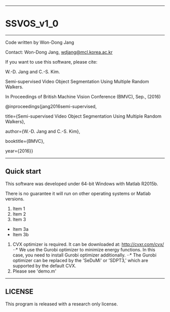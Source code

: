 --------------------------------------------------------------------------------
# SSVOS_v1_0
--------------------------------------------------------------------------------
Code written by Won-Dong Jang

Contact: Won-Dong Jang, wdjang@mcl.korea.ac.kr

If you want to use this software, please cite:

W.-D. Jang and C.-S. Kim.

Semi-supervised Video Object Segmentation Using Multiple Random Walkers.

In Proceedings of British Machine Vision Conference (BMVC), Sep., (2016)

@inproceedings{jang2016semi-supervised,

 title={Semi-supervised Video Object Segmentation Using Multiple Random Walkers},
 
 author={W.-D. Jang and C.-S. Kim},
 
 booktitle={BMVC},
 
 year={2016}}
 

--------------------------------------------------------------------------------
Quick start
--------------------------------------------------------------------------------
This software was developed under 64-bit Windows with Matlab R2015b. 

There is no guarantee it will run on other operating systems or Matlab versions.

1. Item 1
2. Item 2
3. Item 3
 * Item 3a
 * Item 3b


1. CVX optimizer is required. It can be downloaded at: http://cvxr.com/cvx/
⋅⋅* We use the Gurobi optimizer to minimize energy functions. In this case, you need to install Gurobi optimizer additionally.
⋅⋅* The Gurobi optimizer can be replaced by the 'SeDuMi' or 'SDPT3,' which are supported by the default CVX.
2. Please see 'demo.m'

--------------------------------------------------------------------------------
LICENSE
--------------------------------------------------------------------------------
This program is released with a research only license.
